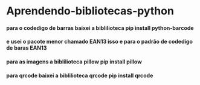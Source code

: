 # Aprendendo-bibliotecas-python
#### para o codedigo de barras baixei a biblilioteca pip install python-barcode
#### e usei o pacote menor chamado EAN13 isso e para o padrão de codedigo de baras EAN13
#### para as imagens a biblilioteca pillow pip install pillow
#### para  qrcode baixei a biblilioteca qrcode pip install qrcode
